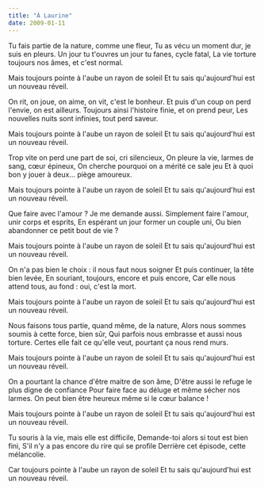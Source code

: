 ```yaml
---
title: "À Laurine"
date: 2009-01-11
---
```


Tu fais partie de la nature, comme une fleur,
Tu as vécu un moment dur, je suis en pleurs.
Un jour tu t'ouvres un jour tu fanes, cycle fatal,
La vie torture toujours nos âmes, et c'est normal.

Mais toujours pointe à l'aube un rayon de soleil
Et tu sais qu'aujourd'hui est un nouveau réveil.

On rit, on joue, on aime, on vit, c'est le bonheur.
Et puis d'un coup on perd l'envie, on est ailleurs.
Toujours ainsi l'histoire finie, et on prend peur,
Les nouvelles nuits sont infinies, tout perd saveur.

Mais toujours pointe à l'aube un rayon de soleil
Et tu sais qu'aujourd'hui est un nouveau réveil.

Trop vite on perd une part de soi, cri silencieux,
On pleure la vie, larmes de sang, cœur épineux,
On cherche pourquoi on a mérité ce sale jeu
Et à quoi bon y jouer à deux... piège amoureux.

Mais toujours pointe à l'aube un rayon de soleil
Et tu sais qu'aujourd'hui est un nouveau réveil.

Que faire avec l'amour ? Je me demande aussi.
Simplement faire l'amour, unir corps et esprits,
En espérant un jour former un couple uni,
Ou bien abandonner ce petit bout de vie ?

Mais toujours pointe à l'aube un rayon de soleil
Et tu sais qu'aujourd'hui est un nouveau réveil.

On n'a pas bien le choix : il nous faut nous soigner
Et puis continuer, la tête bien levée,
En souriant, toujours, encore et puis encore,
Car elle nous attend tous, au fond : oui, c'est la mort.

Mais toujours pointe à l'aube un rayon de soleil
Et tu sais qu'aujourd'hui est un nouveau réveil.

Nous faisons tous partie, quand même, de la nature,
Alors nous sommes soumis à cette force, bien sûr,
Qui parfois nous embrasse et aussi nous torture.
Certes elle fait ce qu'elle veut, pourtant ça nous rend murs.

Mais toujours pointe à l'aube un rayon de soleil
Et tu sais qu'aujourd'hui est un nouveau réveil.

On a pourtant la chance d'être maitre de son âme,
D'être aussi le refuge le plus digne de confiance
Pour faire face au déluge et même sécher nos larmes.
On peut bien être heureux même si le cœur balance !

Mais toujours pointe à l'aube un rayon de soleil
Et tu sais qu'aujourd'hui est un nouveau réveil.

Tu souris à la vie, mais elle est difficile,
Demande-toi alors si tout est bien fini,
S'il n'y a pas encore du rire qui se profile
Derrière cet épisode, cette mélancolie.

Car toujours pointe à l'aube un rayon de soleil
Et tu sais qu'aujourd'hui est un nouveau réveil.
